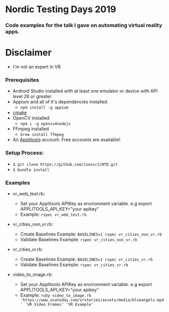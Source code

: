 # Nordic Testing Days 2019

### Code examples for the talk I gave on automating virtual reality apps.

# Disclaimer
* I'm not an expert in VR 

### Prerequisites
* Android Studio installed with at least one emulator or device with API level 26 or greater.
* Appium and all of it's dependencies installed.
    * ```npm install -g appium```
* [cmake](https://cmake.org/download/)
* OpenCV installed
    * ```npm i -g opencv4nodejs```
* FFmpeg installed
    * ```brew install ffmpeg```
* An [Applitools](https://www.applitools.com) account. Free accounts are available!

### Setup Process:
* ```$ git clone https://github.com/isonic1/NTD.git```
* ```$ bundle install```

### Examples 

* vr_web_test.rb: 
    * Set your Applitools APIKey as environment variable. e.g export APPLITOOLS_API_KEY="your apikey"
    * Example: ```rspec vr_web_test.rb```
    
* vr_cities_non_vr.rb: 
    * Create Baselines Example: ```BASELINES=1 rspec vr_cities_non_vr.rb```
    * Validate Baselines Example: ```rspec vr_cities_non_vr.rb```
    
* vr_cities_vr.rb: 
    * Create Baselines Example: ```BASELINES=1 rspec vr_cities_vr.rb```
    * Validate Baselines Example: ```rspec vr_cities_vr.rb```
    
* video_to_image.rb: 
    * Set your Applitools APIKey as environment variable. e.g export APPLITOOLS_API_KEY="your apikey"
    * Example: ```ruby video_to_image.rb 'https://www.usatoday.com/vrstories/assets/media/blueangels.mp4' 'VR Video Frames' 'VR Example'```



